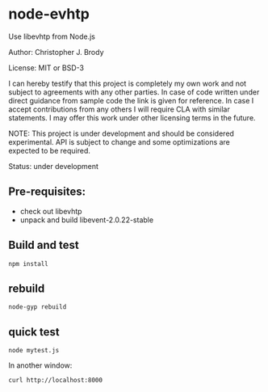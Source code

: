 # node-evhtp

Use libevhtp from Node.js

Author: Christopher J. Brody

License: MIT or BSD-3

I can hereby testify that this project is completely my own work and not subject to agreements with any other parties.
In case of code written under direct guidance from sample code the link is given for reference.
In case I accept contributions from any others I will require CLA with similar statements.
I may offer this work under other licensing terms in the future.

NOTE: This project is under development and should be considered experimental.
API is subject to change and some optimizations are expected to be required.

Status: under development

## Pre-requisites:

- check out libevhtp
- unpack and build libevent-2.0.22-stable

## Build and test

```shell
npm install
```

## rebuild

```shell
node-gyp rebuild
```

## quick test

```shell
node mytest.js
```

In another window:

```shell
curl http://localhost:8000
```
